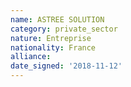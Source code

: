 ```yaml
---
name: ASTREE SOLUTION
category: private_sector
nature: Entreprise
nationality: France
alliance: 
date_signed: '2018-11-12'
---
```

    